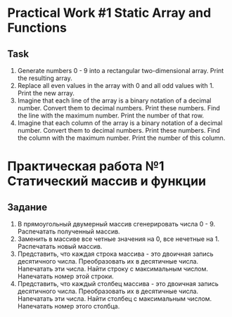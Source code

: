 # Practical Work #1 Static Array and Functions

## Task

1. Generate numbers 0 - 9 into a rectangular two-dimensional array. Print the resulting array.
2. Replace all even values in the array with 0 and all odd values with 1. Print the new array.
3. Imagine that each line of the array is a binary notation of a decimal number. Convert them to decimal numbers. Print
   these numbers. Find the line with the maximum number. Print the number of that row.
4. Imagine that each column of the array is a binary notation of a decimal number. Convert them to decimal numbers.
   Print these numbers. Find the column with the maximum number. Print the number of this column.

# Практическая работа №1 Статический массив и функции

## Задание

1. В прямоугольный двумерный массив сгенерировать числа 0 - 9. Распечатать
   полученный массив.
2. Заменить в массиве все четные значения на 0, все нечетные на 1. Распечатать
   новый массив.
3. Представить, что каждая строка массива - это двоичная запись десятичного
   числа. Преобразовать их в десятичные числа. Напечатать эти числа. Найти строку с
   максимальным числом. Напечатать номер этой строки.
4. Представить, что каждый столбец массива - это двоичная запись
   десятичного числа. Преобразовать их в десятичные числа. Напечатать эти числа. Найти
   столбец с максимальным числом. Напечатать номер этого столбца.
